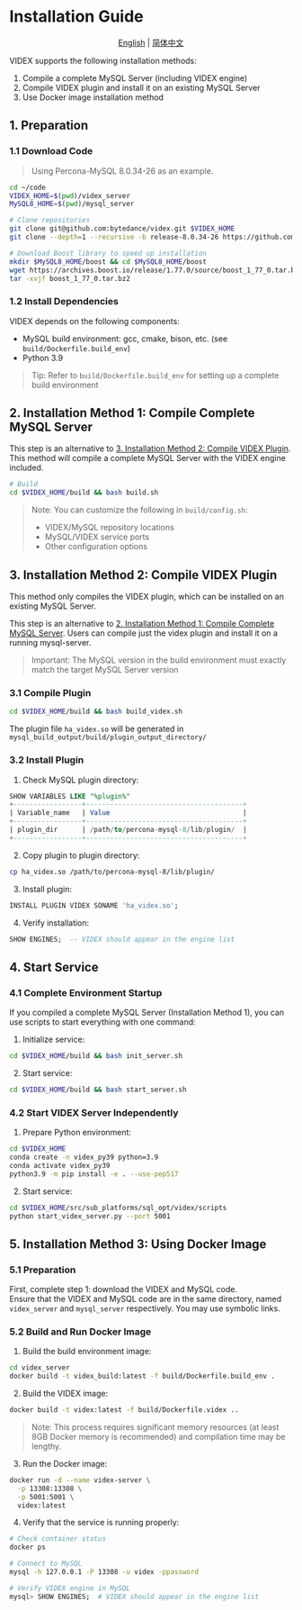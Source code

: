 # Installation Guide

<p align="center">
  <a href="./installation.md">English</a> |
  <a href="./installation_zh.md">简体中文</a>
</p>


VIDEX supports the following installation methods:

1. Compile a complete MySQL Server (including VIDEX engine)
2. Compile VIDEX plugin and install it on an existing MySQL Server
3. Use Docker image installation method

## 1. Preparation

### 1.1 Download Code

> Using Percona-MySQL 8.0.34-26 as an example.

```bash
cd ~/code
VIDEX_HOME=$(pwd)/videx_server
MySQL8_HOME=$(pwd)/mysql_server

# Clone repositories
git clone git@github.com:bytedance/videx.git $VIDEX_HOME
git clone --depth=1 --recursive -b release-8.0.34-26 https://github.com/percona/percona-server.git $MySQL8_HOME

# Download Boost library to speed up installation
mkdir $MySQL8_HOME/boost && cd $MySQL8_HOME/boost
wget https://archives.boost.io/release/1.77.0/source/boost_1_77_0.tar.bz2
tar -xvjf boost_1_77_0.tar.bz2
```

### 1.2 Install Dependencies

VIDEX depends on the following components:
- MySQL build environment: gcc, cmake, bison, etc. (see `build/Dockerfile.build_env`)
- Python 3.9

> Tip: Refer to `build/Dockerfile.build_env` for setting up a complete build environment

## 2. Installation Method 1: Compile Complete MySQL Server

This step is an alternative to [3. Installation Method 2: Compile VIDEX Plugin](#3-installation-method-2-compile-videx-plugin). 
This method will compile a complete MySQL Server with the VIDEX engine included.

```bash
# Build
cd $VIDEX_HOME/build && bash build.sh
```

> Note: You can customize the following in `build/config.sh`:
> - VIDEX/MySQL repository locations
> - MySQL/VIDEX service ports
> - Other configuration options

## 3. Installation Method 2: Compile VIDEX Plugin

This method only compiles the VIDEX plugin, which can be installed on an existing MySQL Server.

This step is an alternative to [2. Installation Method 1: Compile Complete MySQL Server](#2-installation-method-1-compile-complete-mysql-server).
Users can compile just the videx plugin and install it on a running mysql-server.

> Important: The MySQL version in the build environment must exactly match the target MySQL Server version

### 3.1 Compile Plugin
```bash
cd $VIDEX_HOME/build && bash build_videx.sh
```
The plugin file `ha_videx.so` will be generated in `mysql_build_output/build/plugin_output_directory/`

### 3.2 Install Plugin

1. Check MySQL plugin directory:

```sql
SHOW VARIABLES LIKE "%plugin%"
+-----------------+---------------------------------------+
| Variable_name   | Value                                 |
+-----------------+---------------------------------------+
| plugin_dir      | /path/to/percona-mysql-8/lib/plugin/  |
+-----------------+---------------------------------------+
```

2. Copy plugin to plugin directory:
```bash
cp ha_videx.so /path/to/percona-mysql-8/lib/plugin/
```

3. Install plugin:
```sql
INSTALL PLUGIN VIDEX SONAME 'ha_videx.so';
```

4. Verify installation:
```sql
SHOW ENGINES;  -- VIDEX should appear in the engine list
```

## 4. Start Service

### 4.1 Complete Environment Startup

If you compiled a complete MySQL Server (Installation Method 1), you can use scripts to start everything with one command:

1. Initialize service:
```bash
cd $VIDEX_HOME/build && bash init_server.sh
```

2. Start service:
```bash
cd $VIDEX_HOME/build && bash start_server.sh
```

### 4.2 Start VIDEX Server Independently

1. Prepare Python environment:
```bash
cd $VIDEX_HOME
conda create -n videx_py39 python=3.9
conda activate videx_py39
python3.9 -m pip install -e . --use-pep517
```

2. Start service:
```bash
cd $VIDEX_HOME/src/sub_platforms/sql_opt/videx/scripts
python start_videx_server.py --port 5001
```

## 5. Installation Method 3: Using Docker Image

### 5.1 Preparation

First, complete step 1: download the VIDEX and MySQL code.  
Ensure that the VIDEX and MySQL code are in the same directory, named `videx_server` and `mysql_server` respectively. 
You may use symbolic links.

### 5.2 Build and Run Docker Image

1. Build the build environment image:
```bash
cd videx_server
docker build -t videx_build:latest -f build/Dockerfile.build_env .
```

2. Build the VIDEX image:
```bash
docker build -t videx:latest -f build/Dockerfile.videx ..
```

> Note: This process requires significant memory resources (at least 8GB Docker memory is recommended) and compilation time may be lengthy.

3. Run the Docker image:
```bash
docker run -d --name videx-server \
  -p 13308:13308 \
  -p 5001:5001 \
  videx:latest
```

4. Verify that the service is running properly:
```bash
# Check container status
docker ps

# Connect to MySQL
mysql -h 127.0.0.1 -P 13308 -u videx -ppassword

# Verify VIDEX engine in MySQL
mysql> SHOW ENGINES;  # VIDEX should appear in the engine list
```